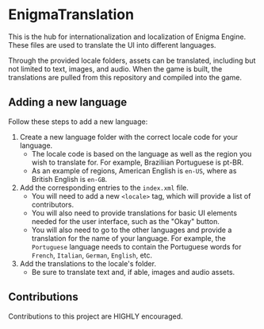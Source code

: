 # EnigmaTranslation

This is the hub for internationalization and localization of Enigma Engine. These files are used to translate the UI into different languages.

Through the provided locale folders, assets can be translated, including but not limited to text, images, and audio. When the game is built, the translations are pulled from this repository and compiled into the game.

## Adding a new language

Follow these steps to add a new language:
1. Create a new language folder with the correct locale code for your language.
	- The locale code is based on the language as well as the region you wish to translate for. For example, Braziliian Portuguese is pt-BR.
	- As an example of regions, American English is `en-US`, where as British English is `en-GB`.
2. Add the corresponding entries to the `index.xml` file.
	- You will need to add a new `<locale>` tag, which will provide a list of contributors.
	- You will also need to provide translations for basic UI elements needed for the user interface, such as the "Okay" button.
	- You will also need to go to the other languages and provide a translation for the name of your language. For example, the `Portuguese` language needs to contain the Portuguese words for `French`, `Italian`, `German`, `English`, etc.
3. Add the translations to the locale's folder.
	- Be sure to translate text and, if able, images and audio assets.

## Contributions

Contributions to this project are HIGHLY encouraged.
